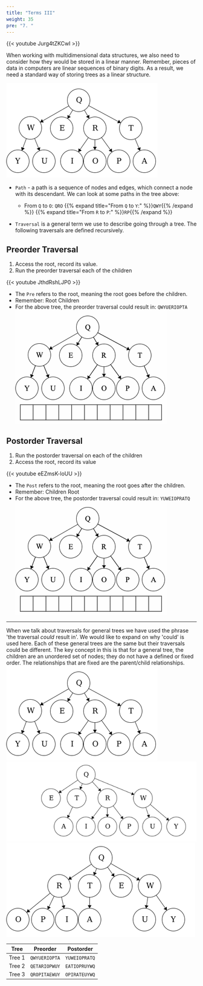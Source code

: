 ```yaml
---
title: "Terms III"
weight: 35
pre: "7. "
---
```


{{< youtube Jurg4tZKCwI  >}}

When working with multidimensional data structures, we also need to consider how they would be stored in a linear manner. Remember, pieces of data in computers are linear sequences of binary digits. As a result, we need a standard way of storing trees as a linear structure. 

![Traversal Tree](images/14/3Tree_Traversal.png)

- `Path` - a path is a sequence of nodes and edges, which connect a node with its descendant. We can look at some paths in the tree above: 
    - From `Q` to `O`: `QRO`
    {{% expand title="From `Q` to `Y`:" %}}`QWY`{{% /expand %}}
    {{% expand title="From `R` to `P`:" %}}`RP`{{% /expand %}}

- `Traversal` is a general term we use to describe going through a tree. The following traversals are defined recursively. 

## Preorder Traversal

1. Access the root, record its value.
1. Run the preorder traversal each of the children

{{< youtube JthdRshLJP0  >}}


- The `Pre` refers to the root, meaning the root goes before the children.
- Remember: Root Children 
- For the above tree, the preorder traversal could result in: `QWYUERIOPTA`
![Preorder Traversal](images/14/3Tree_Preorder.gif)
       
       
## Postorder Traversal

1. Run the postorder traversal on each of the children
1. Access the root, record its value

{{< youtube eEZmsK-loUU  >}}


- The `Post` refers to the root, meaning the root goes after the children.
- Remember: Children Root 
- For the above tree, the postorder traversal could result in: `YUWEIOPRATQ`
![Postorder Traversal](images/14/3Tree_Postorder.gif)
        
---

When we talk about traversals for general trees we have used the phrase 'the traversal *could* result in'. We would like to expand on why 'could' is used here. Each of these general trees are the same but their traversals could be different. The key concept in this is that for a general tree, the children are an unordered set of nodes; they do not have a defined or fixed order. The relationships that are fixed are the parent/child relationships.
![Traversal Tree](images/14/3Tree_Traversal.png)
![Traversal Tree1](images/14/3Tree_Traversal1.png)
![Traversal Tree2](images/14/3Tree_Traversal2.png)

| Tree | Preorder | Postorder |
| --- | --- | --- |
| Tree 1 |`QWYUERIOPTA`|`YUWEIOPRATQ`|
| Tree 2 | `QETARIOPWUY` | `EATIOPRUYWQ` |
| Tree 3 | `QROPITAEWUY` | `OPIRATEUYWQ` |
